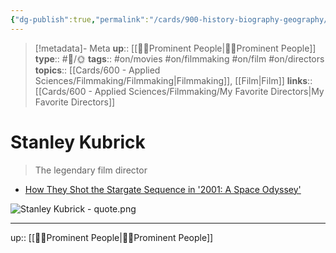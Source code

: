 ```yaml
---
{"dg-publish":true,"permalink":"/cards/900-history-biography-geography/biography/stanley-kubrick/","title":"Stanley Kubrick"}
---
```


> [!metadata]- Meta
> **up**:: [[🤴🏼Prominent People\|🤴🏼Prominent People]]
> **type**::  #📝/🌞 
> **tags**:: #on/movies #on/filmmaking #on/film #on/directors 
> **topics**:: [[Cards/600 - Applied Sciences/Filmmaking/Filmmaking\|Filmmaking]], [[Film\|Film]]
> **links**:: [[Cards/600 - Applied Sciences/Filmmaking/My Favorite Directors\|My Favorite Directors]]


# Stanley Kubrick

> The legendary film director

- [How They Shot the Stargate Sequence in '2001: A Space Odyssey'](https://filmschoolrejects.com/2001-a-space-odyssey-stargate/)

![Stanley Kubrick - quote.png](/img/user/Extras/Attachments/Stanley%20Kubrick%20-%20quote.png)

---
up:: [[🤴🏼Prominent People\|🤴🏼Prominent People]]

